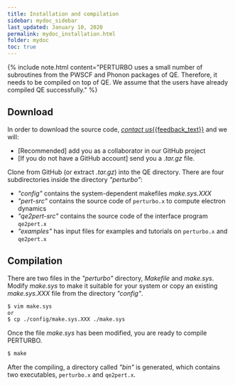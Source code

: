 ```yaml
---
title: Installation and compilation
sidebar: mydoc_sidebar
last_updated: January 10, 2020
permalink: mydoc_installation.html
folder: mydoc
toc: true
---
```



{% include note.html content="PERTURBO uses a small number of subroutines from the PWSCF and Phonon packages of QE. Therefore, it needs to be compiled on top of QE. We assume that the users have already compiled QE successfully." %}


## Download

In order to download the source code,
<a class="email" title="Submit feedback" href="#" onclick="javascript:window.location='mailto:{{site.feedback_email}}?subject={{site.feedback_subject_line}} &body=I would like to download the PERTURBO code.' "><i class="fa fa-envelope-o"> contact us</i>{{feedback_text}}</a> and we will:

- [Recommended] add you as a collaborator in our GitHub project
- [If you do not have a GitHub account] send you a _.tar.gz_ file.

<!--
Perturbo is distributed as a gzipped tar file, e.g. _perturbo-x.x.tar.gz_ (x.x is the version number). 
Download _perturbo-x.x.tar.gz_ and move it into the QE directory. 
Change into the QE directory and unpack it


```bash
$ cd <Quantum Espresso directory>
$ tar -xvzf perturbo-x.x.tar.gz
```

which creates a directory containing the source files, utitlities, documentation, and examples. 
Change into the directory _"perturbo-x.x"_.

```bash
$ cd perturbo-x.x
```
-->

Clone from GitHub (or extract _.tar.gz_) into the QE directory.
There are four subdirectories inside the directory _"perturbo"_:

* _"config"_ contains the system-dependent makefiles _make.sys.XXX_
* _"pert-src"_ contains the source code of `perturbo.x` to compute electron dynamics 
* _"qe2pert-src"_ contains the source code of the interface program `qe2pert.x`
* _"examples"_ has input files for examples and tutorials on `perturbo.x` and `qe2pert.x`

## Compilation
There are two files in the _"perturbo"_ directory, _Makefile_ and _make.sys_. Modify _make.sys_ to make it suitable for your system or copy an existing _make.sys.XXX_ file from the directory _"config"_.

```bash
$ vim make.sys
or 
$ cp ./config/make.sys.XXX ./make.sys
```

Once the file _make.sys_ has been modified, you are ready to compile PERTURBO.

```bash
$ make
```

After the compiling, a directory called _"bin"_ is generated, which contains two executables, `perturbo.x` and `qe2pert.x`.
